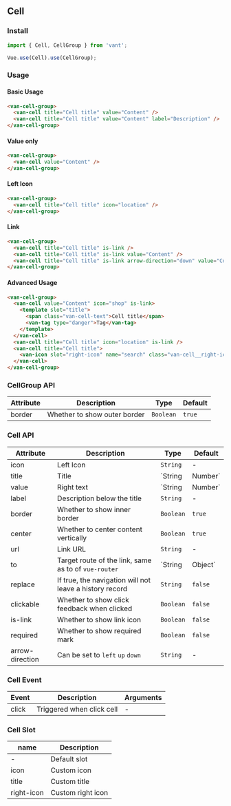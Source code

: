 ## Cell

### Install
``` javascript
import { Cell, CellGroup } from 'vant';

Vue.use(Cell).use(CellGroup);
```

### Usage

#### Basic Usage

```html
<van-cell-group>
  <van-cell title="Cell title" value="Content" />
  <van-cell title="Cell title" value="Content" label="Description" />
</van-cell-group>
```

#### Value only

```html
<van-cell-group>
  <van-cell value="Content" />
</van-cell-group>
```

#### Left Icon

```html
<van-cell-group>
  <van-cell title="Cell title" icon="location" />
</van-cell-group>
```

#### Link

```html
<van-cell-group>
  <van-cell title="Cell title" is-link />
  <van-cell title="Cell title" is-link value="Content" />
  <van-cell title="Cell title" is-link arrow-direction="down" value="Content" />
</van-cell-group>
```

#### Advanced Usage

```html
<van-cell-group>
  <van-cell value="Content" icon="shop" is-link>
    <template slot="title">
      <span class="van-cell-text">Cell title</span>
      <van-tag type="danger">Tag</van-tag>
    </template>
  </van-cell>
  <van-cell title="Cell title" icon="location" is-link />
  <van-cell title="Cell title">
    <van-icon slot="right-icon" name="search" class="van-cell__right-icon" />
  </van-cell>
</van-cell-group>
```

### CellGroup API

| Attribute | Description | Type | Default |
|------|------|------|------|
| border | Whether to show outer border | `Boolean` | `true` |

### Cell API

| Attribute | Description | Type | Default |
|------|------|------|------|
| icon | Left Icon | `String` | - |
| title | Title | `String | Number` | - |
| value | Right text | `String | Number` | - |
| label | Description below the title | `String` | - |
| border | Whether to show inner border | `Boolean` | `true` |
| center | Whether to center content vertically | `Boolean` | `true` |
| url | Link URL | `String` | - |
| to | Target route of the link, same as to of `vue-router` | `String | Object` | - |
| replace | If true, the navigation will not leave a history record | `String` | `false` |
| clickable | Whether to show click feedback when clicked | `Boolean` | `false` |
| is-link | Whether to show link icon | `Boolean` | `false` |
| required | Whether to show required mark | `Boolean` | `false` |
| arrow-direction | Can be set to `left` `up` `down` | `String` | - |

### Cell Event

| Event | Description | Arguments |
|------|------|------|
| click | Triggered when click cell | - |

### Cell Slot

| name | Description |
|------|------|
| - | Default slot |
| icon | Custom icon |
| title | Custom title |
| right-icon | Custom right icon |

